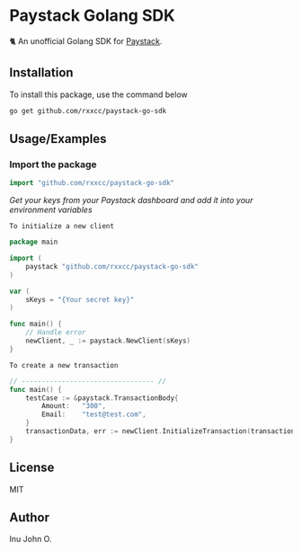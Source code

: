 # Paystack Golang SDK

🐈 An unofficial Golang SDK for [Paystack](http://paystack.com).

## Installation

To install this package, use the command below

```sh
go get github.com/rxxcc/paystack-go-sdk
```

## Usage/Examples

### Import the package

```go
import "github.com/rxxcc/paystack-go-sdk"
```

_Get your keys from your Paystack dashboard and add it into your environment variables_

`To initialize a new client`

```go
package main

import (
    paystack "github.com/rxxcc/paystack-go-sdk"
)

var (
    sKeys = "{Your secret key}"
)

func main() {
    // Handle error
    newClient, _ := paystack.NewClient(sKeys)
}
```

`To create a new transaction`

```go
// --------------------------------- //
func main() {
    testCase := &paystack.TransactionBody{
		Amount:   "300",
		Email:    "test@test.com",
	}
    transactionData, err := newClient.InitializeTransaction(transactionData)
}
```

## License

MIT

## Author

Inu John O.
